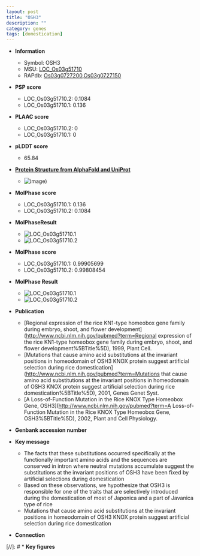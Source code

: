 ```yaml
---
layout: post
title: "OSH3"
description: ""
category: genes
tags: [domestication]
---
```


* **Information**  
    + Symbol: OSH3  
    + MSU: [LOC_Os03g51710](http://rice.plantbiology.msu.edu/cgi-bin/ORF_infopage.cgi?orf=LOC_Os03g51710)  
    + RAPdb: [Os03g0727200](http://rapdb.dna.affrc.go.jp/viewer/gbrowse_details/irgsp1?name=Os03g0727200),[Os03g0727150](http://rapdb.dna.affrc.go.jp/viewer/gbrowse_details/irgsp1?name=Os03g0727150)  

* **PSP score**  
    + LOC_Os03g51710.2: 0.1084 
    + LOC_Os03g51710.1: 0.136 

* **PLAAC score**  
    + LOC_Os03g51710.2: 0 
    + LOC_Os03g51710.1: 0 

* **pLDDT score**
    + 65.84

* **[Protein Structure from AlphaFold and UniProt](https://www.uniprot.org/uniprotkb/Q948L5/entry#structure)**
    + ![image](https://ricepsp.github.io/images/Q9/AF-Q948L5-F1.png))

* **MolPhase score**
    + LOC_Os03g51710.1: 0.136
    + LOC_Os03g51710.2: 0.1084

* **MolPhaseResult**
    + ![LOC_Os03g51710.1](https://ricepsp.github.io/pictures/LOC_Os03g/LOC_Os03g51710.1.png)
    + ![LOC_Os03g51710.2](https://ricepsp.github.io/pictures/LOC_Os03g/LOC_Os03g51710.2.png)

* **MolPhase score**
    + LOC_Os03g51710.1: 0.99905699
    + LOC_Os03g51710.2: 0.99808454

* **MolPhase Result**
    + ![LOC_Os03g51710.1](https://304243504.github.io/Pictures/LOC_Os03g/LOC_Os03g51710.1.png)
    + ![LOC_Os03g51710.2](https://304243504.github.io/Pictures/LOC_Os03g/LOC_Os03g51710.2.png)

* **Publication**  
    + [Regional expression of the rice KN1-type homeobox gene family during embryo, shoot, and flower development](http://www.ncbi.nlm.nih.gov/pubmed?term=Regional expression of the rice KN1-type homeobox gene family during embryo, shoot, and flower development%5BTitle%5D), 1999, Plant Cell.
    + [Mutations that cause amino acid substitutions at the invariant positions in homeodomain of OSH3 KNOX protein suggest artificial selection during rice domestication](http://www.ncbi.nlm.nih.gov/pubmed?term=Mutations that cause amino acid substitutions at the invariant positions in homeodomain of OSH3 KNOX protein suggest artificial selection during rice domestication%5BTitle%5D), 2001, Genes Genet Syst.
    + [A Loss-of-Function Mutation in the Rice KNOX Type Homeobox Gene, OSH3](http://www.ncbi.nlm.nih.gov/pubmed?term=A Loss-of-Function Mutation in the Rice KNOX Type Homeobox Gene, OSH3%5BTitle%5D), 2002, Plant and Cell Physiology.

* **Genbank accession number**  

* **Key message**  
    + The facts that these substitutions occurred specifically at the functionally important amino acids and the sequences are conserved in intron where neutral mutations accumulate suggest the substitutions at the invariant positions of OSH3 have been fixed by artificial selections during domestication
    + Based on these observations, we hypothesize that OSH3 is responsible for one of the traits that are selectively introduced during the domestication of most of Japonica and a part of Javanica type of rice
    + Mutations that cause amino acid substitutions at the invariant positions in homeodomain of OSH3 KNOX protein suggest artificial selection during rice domestication

* **Connection**  

[//]: # * **Key figures**  


